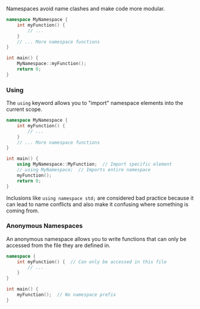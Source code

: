 Namespaces avoid name clashes and make code more modular.
```c++
namespace MyNamespace {
	int myFunction() {
		// ...
	}
	// ... More namespace functions
}

int main() {
	MyNamespace::myFunction();
	return 0;
}
```

### Using
The `using` keyword allows you to "import" namespace elements into the current scope.
```c++
namespace MyNamespace {
	int myFunction() {
		// ...
	}
	// ... More namespace functions
}

int main() {
	using MyNamespace::MyFunction;  // Import specific element
	// using MyNamespace;  // Imports entire namespace
	myFunction();
	return 0;
}
```

Inclusions like `using namespace std;` are considered bad practice because it can lead to name conflicts and also make it confusing where something is coming from.

### Anonymous Namespaces
An anonymous namespace allows you to write functions that can only be accessed from the file they are defined in.
```c++
namespace {
	int myFunction() {  // Can only be accessed in this file
		// ...
	}
}

int main() {
	myFunction();  // No namespace prefix
}
```
